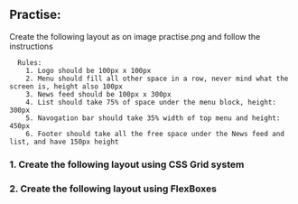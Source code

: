 ## Practise:

Create the following layout as on image practise.png and follow the instructions

```
  Rules:
    1. Logo should be 100px x 100px
    2. Menu should fill all other space in a row, never mind what the screen is, height also 100px
    3. News feed should be 100px x 300px
    4. List should take 75% of space under the menu block, height: 300px
    5. Navogation bar should take 35% width of top menu and height: 450px
    6. Footer should take all the free space under the News feed and list, and have 150px height
```

### 1. Create the following layout using CSS Grid system
### 2. Create the following layout using FlexBoxes

